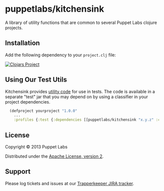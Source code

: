 # puppetlabs/kitchensink

A library of utility functions that are common to several Puppet Labs
clojure projects.

## Installation

Add the following dependency to your `project.clj` file:

[![Clojars Project](http://clojars.org/puppetlabs/kitchensink/latest-version.svg)](http://clojars.org/puppetlabs/kitchensink)

## Using Our Test Utils

Kitchensink provides [utility code](./test/puppetlabs/kitchensink/) for use in tests.
The code is available in a separate "test" jar that you may depend on by using a classifier in your project dependencies.

```clojure
  (defproject yourproject "1.0.0"
    ...
    :profiles {:test {:dependencies [[puppetlabs/kitchensink "x.y.z" :classifier "test"]]}})
```

## License

Copyright © 2013 Puppet Labs

Distributed under the [Apache License, version 2](http://www.apache.org/licenses/).

## Support

Please log tickets and issues at our [Trapperkeeper JIRA tracker](https://tickets.puppetlabs.com/browse/TK).
